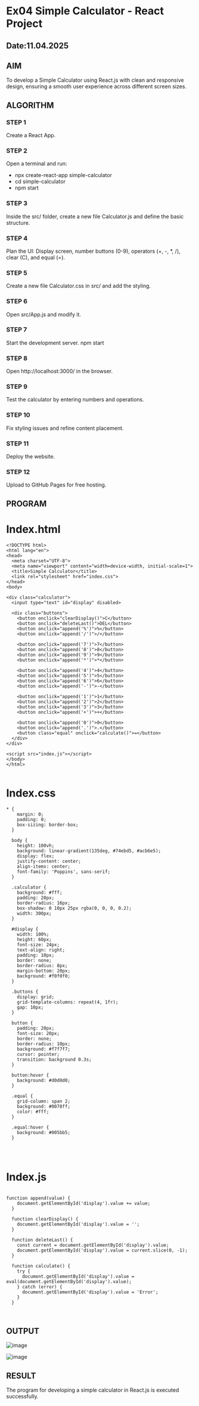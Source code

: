 # Ex04 Simple Calculator - React Project
## Date:11.04.2025

## AIM
To  develop a Simple Calculator using React.js with clean and responsive design, ensuring a smooth user experience across different screen sizes.

## ALGORITHM
### STEP 1
Create a React App.

### STEP 2
Open a terminal and run:
  <ul><li>npx create-react-app simple-calculator</li>
  <li>cd simple-calculator</li>
  <li>npm start</li></ul>

### STEP 3
Inside the src/ folder, create a new file Calculator.js and define the basic structure.

### STEP 4
Plan the UI: Display screen, number buttons (0-9), operators (+, -, *, /), clear (C), and equal (=).

### STEP 5
Create a new file Calculator.css in src/ and add the styling.

### STEP 6
Open src/App.js and modify it.

### STEP 7
Start the development server.
  npm start

### STEP 8
Open http://localhost:3000/ in the browser.

### STEP 9
Test the calculator by entering numbers and operations.

### STEP 10
Fix styling issues and refine content placement.

### STEP 11
Deploy the website.

### STEP 12
Upload to GitHub Pages for free hosting.

## PROGRAM
# Index.html
```
<!DOCTYPE html>
<html lang="en">
<head>
  <meta charset="UTF-8">
  <meta name="viewport" content="width=device-width, initial-scale=1">
  <title>Simple Calculator</title>
  <link rel="stylesheet" href="index.css">
</head>
<body>

<div class="calculator">
  <input type="text" id="display" disabled>

  <div class="buttons">
    <button onclick="clearDisplay()">C</button>
    <button onclick="deleteLast()">DEL</button>
    <button onclick="append('%')">%</button>
    <button onclick="append('/')">/</button>

    <button onclick="append('7')">7</button>
    <button onclick="append('8')">8</button>
    <button onclick="append('9')">9</button>
    <button onclick="append('*')">*</button>

    <button onclick="append('4')">4</button>
    <button onclick="append('5')">5</button>
    <button onclick="append('6')">6</button>
    <button onclick="append('-')">-</button>

    <button onclick="append('1')">1</button>
    <button onclick="append('2')">2</button>
    <button onclick="append('3')">3</button>
    <button onclick="append('+')">+</button>

    <button onclick="append('0')">0</button>
    <button onclick="append('.')">.</button>
    <button class="equal" onclick="calculate()">=</button>
  </div>
</div>

<script src="index.js"></script>
</body>
</html>


```

# Index.css

```
* {
    margin: 0;
    padding: 0;
    box-sizing: border-box;
  }
  
  body {
    height: 100vh;
    background: linear-gradient(135deg, #74ebd5, #acb6e5);
    display: flex;
    justify-content: center;
    align-items: center;
    font-family: 'Poppins', sans-serif;
  }
  
  .calculator {
    background: #fff;
    padding: 20px;
    border-radius: 16px;
    box-shadow: 0 10px 25px rgba(0, 0, 0, 0.2);
    width: 300px;
  }
  
  #display {
    width: 100%;
    height: 60px;
    font-size: 24px;
    text-align: right;
    padding: 10px;
    border: none;
    border-radius: 8px;
    margin-bottom: 20px;
    background: #f0f0f0;
  }
  
  .buttons {
    display: grid;
    grid-template-columns: repeat(4, 1fr);
    gap: 10px;
  }
  
  button {
    padding: 20px;
    font-size: 20px;
    border: none;
    border-radius: 10px;
    background: #f7f7f7;
    cursor: pointer;
    transition: background 0.3s;
  }
  
  button:hover {
    background: #d0d0d0;
  }
  
  .equal {
    grid-column: span 2;
    background: #0078ff;
    color: #fff;
  }
  
  .equal:hover {
    background: #005bb5;
  }
  



```


# Index.js

```

function append(value) {
    document.getElementById('display').value += value;
  }
  
  function clearDisplay() {
    document.getElementById('display').value = '';
  }
  
  function deleteLast() {
    const current = document.getElementById('display').value;
    document.getElementById('display').value = current.slice(0, -1);
  }
  
  function calculate() {
    try {
      document.getElementById('display').value = eval(document.getElementById('display').value);
    } catch (error) {
      document.getElementById('display').value = 'Error';
    }
  }
  


```

## OUTPUT


![image](https://github.com/user-attachments/assets/71106109-0fe7-4b53-a6be-22e6dc8e477b)


![image](https://github.com/user-attachments/assets/740582f7-b2b2-4fee-8fd2-c4640b5ea6dc)

## RESULT
The program for developing a simple calculator in React.js is executed successfully.
